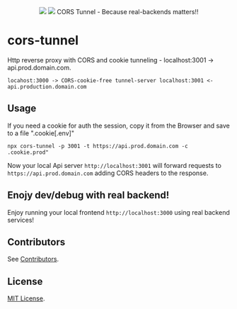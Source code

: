 <p align="center">
  <a href="https://www.npmjs.com/package/cors-tunnel"><img src="https://img.shields.io/npm/v/cors-tunnel.svg?style=flat-square"></a>
  <a href="https://www.npmjs.com/package/cors-tunnel"><img src="https://img.shields.io/npm/dt/cors-tunnel.svg?style=flat-square"></a>
  CORS Tunnel - Because real-backends matters!!
</p>

# cors-tunnel
Http reverse proxy with CORS and cookie tunneling - localhost:3001 -> api.prod.domain.com.

```
locahost:3000 -> CORS-cookie-free tunnel-server localhost:3001 <- api.production.domain.com
```
## Usage
If you need a cookie for auth the session, copy it from the Browser and save to a file ".cookie[.env]"
```
npx cors-tunnel -p 3001 -t https://api.prod.domain.com -c .cookie.prod"
```

Now your local Api server `http://localhost:3001` will forward requests to `https://api.prod.domain.com`
adding CORS headers to the response.

## Enojy dev/debug with real backend!
Enjoy running your local frontend `http://localhost:3000` using real backend services!



Contributors
------------
See [Contributors](https://github.com/salvoravida/redux-first-history/graphs/contributors).

License
-------
[MIT License](https://github.com/salvoravida/redux-first-history/blob/master/LICENSE.md).

